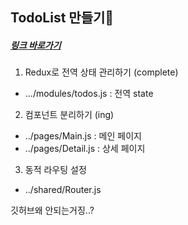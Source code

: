 ## TodoList 만들기🧀

##### [링크 바로가기](https://to-do-list-eight-mu.vercel.app/)

1. Redux로 전역 상태 관리하기 (complete)

- .../modules/todos.js : 전역 state

2. 컴포넌트 분리하기 (ing)

- ../pages/Main.js : 메인 페이지
- ../pages/Detail.js : 상세 페이지

3. 동적 라우팅 설정

- ../shared/Router.js

깃허브왜 안되는거징..?

